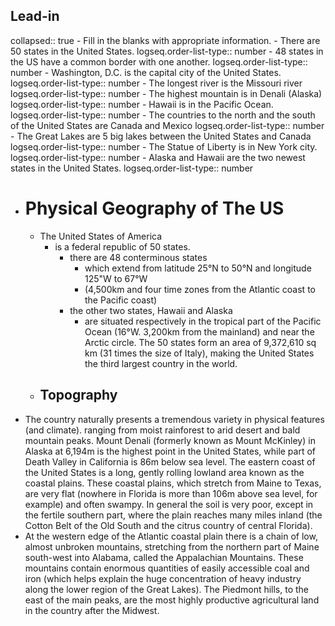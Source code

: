## Lead-in
collapsed:: true
	- Fill in the blanks with appropriate information.
		- There are 50 states in the United States.
		  logseq.order-list-type:: number
		- 48 states in the US have a common border with one another.
		  logseq.order-list-type:: number
		- Washington, D.C. is the capital city of the United States.
		  logseq.order-list-type:: number
		- The longest river is the Missouri river
		  logseq.order-list-type:: number
		- The highest mountain is in Denali (Alaska)
		  logseq.order-list-type:: number
		- Hawaii is in the Pacific Ocean.
		  logseq.order-list-type:: number
		- The countries to the north and the south of the United States are Canada and Mexico
		  logseq.order-list-type:: number
		- The Great Lakes are 5 big lakes between the United States and Canada
		  logseq.order-list-type:: number
		- The Statue of Liberty is in New York city.
		  logseq.order-list-type:: number
		- Alaska and Hawaii are the two newest states in the United States.
		  logseq.order-list-type:: number
- # Physical Geography of The US
	- The United States of America
		- is a federal republic of 50 states.
			- there are 48 conterminous states
				- which extend from latitude 25°N to 50°N and longitude 125"W to 67°W
				- (4,500km and four time zones from the Atlantic coast to the Pacific coast)
			- the other two states, Hawaii and Alaska
				- are situated respectively in the tropical part of the Pacific Ocean (16°W. 3,200km from the mainland) and near the Arctic circle. The 50 states form an area of 9,372,610 sq km (31 times the size of Italy), making the United States the third largest country in the world.
	- ## Topography
- The country naturally presents a tremendous variety in physical features (and climate). ranging from moist rainforest to arid desert and bald mountain peaks. Mount Denali (formerly known as Mount McKinley) in Alaska at 6,194m is the highest point in the United States, while part of Death Valley in California is 86m below sea level. The eastern coast of the United States is a long, gently rolling lowland area known as the coastal plains. These coastal plains, which stretch from Maine to Texas, are very flat (nowhere in Florida is more than 106m above sea level, for example) and often swampy. In general the soil is very poor, except in the fertile southern part, where the plain reaches many miles inland (the Cotton Belt of the Old South and the citrus country of central Florida).
- At the western edge of the Atlantic coastal plain there is a chain of low, almost unbroken mountains, stretching from the northern part of Maine south-west into Alabama, called the Appalachian Mountains. These mountains contain enormous quantities of easily accessible coal and iron (which helps explain the huge concentration of heavy industry along the lower region of the Great Lakes). The Piedmont hills, to the east of the main peaks, are the most highly productive agricultural land in the country after the Midwest.